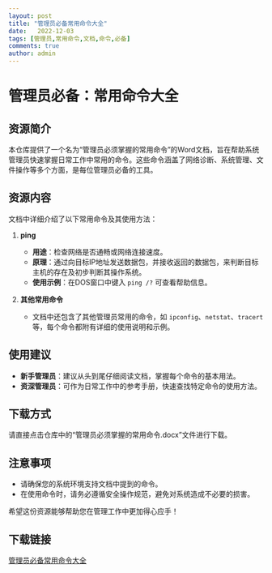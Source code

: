 ```yaml
---
layout: post
title: "管理员必备常用命令大全"
date:   2022-12-03
tags: [管理员,常用命令,文档,命令,必备]
comments: true
author: admin
---
```

# 管理员必备：常用命令大全

## 资源简介

本仓库提供了一个名为“管理员必须掌握的常用命令”的Word文档，旨在帮助系统管理员快速掌握日常工作中常用的命令。这些命令涵盖了网络诊断、系统管理、文件操作等多个方面，是每位管理员必备的工具。

## 资源内容

文档中详细介绍了以下常用命令及其使用方法：

1. **ping**  
   - **用途**：检查网络是否通畅或网络连接速度。  
   - **原理**：通过向目标IP地址发送数据包，并接收返回的数据包，来判断目标主机的存在及初步判断其操作系统。  
   - **使用示例**：在DOS窗口中键入 `ping /?` 可查看帮助信息。

2. **其他常用命令**  
   - 文档中还包含了其他管理员常用的命令，如 `ipconfig`、`netstat`、`tracert` 等，每个命令都附有详细的使用说明和示例。

## 使用建议

- **新手管理员**：建议从头到尾仔细阅读文档，掌握每个命令的基本用法。
- **资深管理员**：可作为日常工作中的参考手册，快速查找特定命令的使用方法。

## 下载方式

请直接点击仓库中的“管理员必须掌握的常用命令.docx”文件进行下载。

## 注意事项

- 请确保您的系统环境支持文档中提到的命令。
- 在使用命令时，请务必遵循安全操作规范，避免对系统造成不必要的损害。

希望这份资源能够帮助您在管理工作中更加得心应手！

## 下载链接

[管理员必备常用命令大全](https://pan.quark.cn/s/097879932e7c)